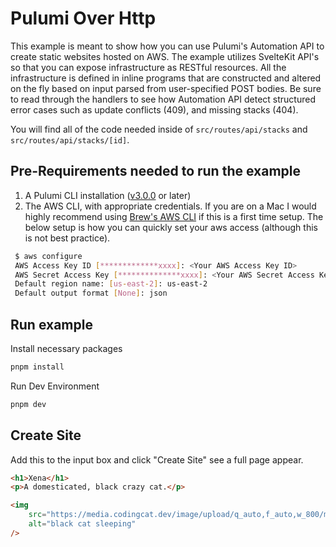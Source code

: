 # Pulumi Over Http

This example is meant to show how you can use Pulumi's Automation API to create static websites hosted on AWS. The example utilizes SvelteKit API's so that you can expose infrastructure as RESTful resources. All the infrastructure is defined in inline programs that are constructed and altered on the fly based on input parsed from user-specified POST bodies. Be sure to read through the handlers to see how Automation API detect structured error cases such as update conflicts (409), and missing stacks (404).

You will find all of the code needed inside of `src/routes/api/stacks` and `src/routes/api/stacks/[id]`.

## Pre-Requirements needed to run the example

1. A Pulumi CLI installation ([v3.0.0](https://www.pulumi.com/docs/install/versions/) or later)
1. The AWS CLI, with appropriate credentials. If you are on a Mac I would highly recommend using [Brew's AWS CLI](https://formulae.brew.sh/formula/awscli) if this is a first time setup. The below setup is how you can quickly set your aws access (although this is not best practice).

```bash
 $ aws configure
 AWS Access Key ID [*************xxxx]: <Your AWS Access Key ID>
 AWS Secret Access Key [**************xxxx]: <Your AWS Secret Access Key>
 Default region name: [us-east-2]: us-east-2
 Default output format [None]: json
```

## Run example

Install necessary packages

```bash
pnpm install
```

Run Dev Environment

```bash
pnpm dev
```

## Create Site

Add this to the input box and click "Create Site" see a full page appear.

```html
<h1>Xena</h1>
<p>A domesticated, black crazy cat.</p>

<img
	src="https://media.codingcat.dev/image/upload/q_auto,f_auto,w_800/main-codingcatdev-photo/xena-blackcatui.jpg"
	alt="black cat sleeping"
/>
```
